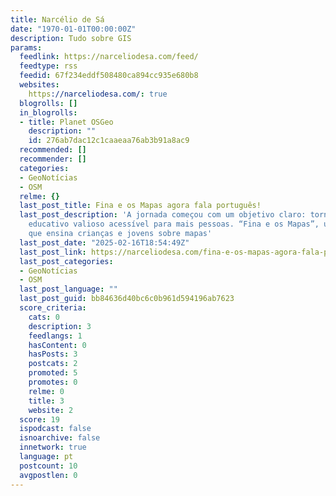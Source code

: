 ```yaml
---
title: Narcélio de Sá
date: "1970-01-01T00:00:00Z"
description: Tudo sobre GIS
params:
  feedlink: https://narceliodesa.com/feed/
  feedtype: rss
  feedid: 67f234eddf508480ca894cc935e680b8
  websites:
    https://narceliodesa.com/: true
  blogrolls: []
  in_blogrolls:
  - title: Planet OSGeo
    description: ""
    id: 276ab7dac12c1caaeaa76ab3b91a8ac9
  recommended: []
  recommender: []
  categories:
  - GeoNotícias
  - OSM
  relme: {}
  last_post_title: Fina e os Mapas agora fala português!
  last_post_description: 'A jornada começou com um objetivo claro: tornar um material
    educativo valioso acessível para mais pessoas. “Fina e os Mapas”, um livro encantador
    que ensina crianças e jovens sobre mapas'
  last_post_date: "2025-02-16T18:54:49Z"
  last_post_link: https://narceliodesa.com/fina-e-os-mapas-agora-fala-portugues/
  last_post_categories:
  - GeoNotícias
  - OSM
  last_post_language: ""
  last_post_guid: bb84636d40bc6c0b961d594196ab7623
  score_criteria:
    cats: 0
    description: 3
    feedlangs: 1
    hasContent: 0
    hasPosts: 3
    postcats: 2
    promoted: 5
    promotes: 0
    relme: 0
    title: 3
    website: 2
  score: 19
  ispodcast: false
  isnoarchive: false
  innetwork: true
  language: pt
  postcount: 10
  avgpostlen: 0
---
```

